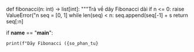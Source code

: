 def fibonacci(n: int) -> list[int]:
    """Trả về dãy Fibonacci dài 
    if n <= 0:
        raise ValueError("n
    seq = [0, 1]
    while len(seq) < n:
        seq.append(seq[-1] + s
    return seq[:n]

if __name__ == "__main__":
  
    print(f"Dãy Fibonacci ({so_phan_tu} 
